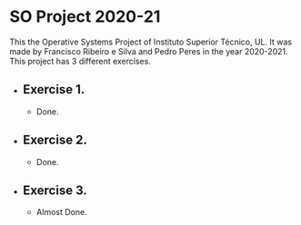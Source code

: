 # SO Project 2020-21
This the Operative Systems Project of Instituto Superior Técnico, UL. It was made by Francisco Ribeiro e Silva and Pedro Peres in the year 2020-2021.
This project has 3 different exercises. 
  - ## Exercise 1.
    - Done.
  - ## Exercise 2.
    - Done.
  - ## Exercise 3.
    - Almost Done.
